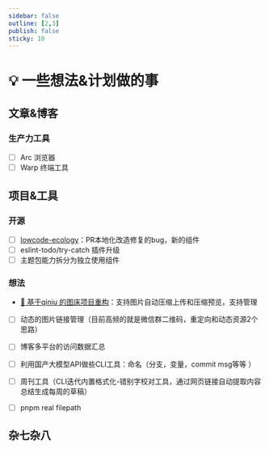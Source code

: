 ```yaml
---
sidebar: false
outline: [2,3]
publish: false
sticky: 10
---
```


# 💡 一些想法&计划做的事

## 文章&博客


### 生产力工具
* [ ] Arc 浏览器
* [ ] Warp 终端工具

## 项目&工具

### 开源
* [ ] [lowcode-ecology](https://github.com/ATQQ/lowcode-ecology)：PR本地化改造修复的bug，新的组件
* [ ] eslint-todo/try-catch 插件升级
* [ ] 主题包能力拆分为独立使用组件

### 想法
* [🚧 基于qiniu 的图床项目重构](https://github.com/ATQQ/image-bed-qiniu)：支持图片自动压缩上传和压缩预览，支持管理
* [ ] 动态的图片链接管理（目前高频的就是微信群二维码，重定向和动态资源2个思路）
* [ ] 博客多平台的访问数据汇总
* [ ] 利用国产大模型API做些CLI工具：命名（分支，变量，commit msg等等 ）
* [ ] 周刊工具（CLI迭代内置格式化-错别字校对工具，通过网页链接自动提取内容总结生成每周的草稿）
* [ ] pnpm real filepath


## 杂七杂八